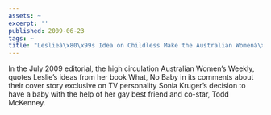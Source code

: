 ```yaml
---
assets: ~
excerpt: ''
published: 2009-06-23
tags: ~
title: "Leslieâ\x80\x99s Idea on Childless Make the Australian Womenâ\x80\x99s Weekly"
---
```

In the July 2009 editorial, the high circulation Australian Women’s Weekly, quotes Leslie’s ideas from her book What, No Baby in its comments about their cover story exclusive on TV personality Sonia Kruger’s decision to have a baby with the help of her gay best friend and co-star, Todd McKenney.